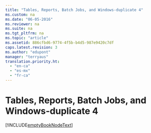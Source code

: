 ```yaml
---
title: "Tables, Reports, Batch Jobs, and Windows-duplicate 4"
ms.custom: na
ms.date: "06-05-2016"
ms.reviewer: na
ms.suite: na
ms.tgt_pltfrm: na
ms.topic: "article"
ms.assetid: 886cfbd6-9774-4f5b-b4d5-987e9420c7df
caps.latest.revision: 3
ms.author: "edupont"
manager: "terryaus"
translation.priority.ht: 
  - "en-ca"
  - "es-mx"
  - "fr-ca"
---
```

# Tables, Reports, Batch Jobs, and Windows-duplicate 4
[!INCLUDE[emptyBookNodeText](../../Finance/includes/emptybooknodetext_md.md)]